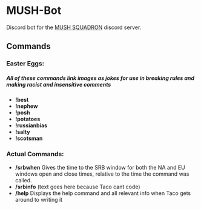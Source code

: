 # MUSH-Bot

Discord bot for the [MUSH SQUADRON](https://discord.gg/RXpz9zK8TG/) discord server.
## Commands
### Easter Eggs:
##### All of these commands link images as jokes for use in breaking rules and making racist and insensitive comments  
* __!best__
* __!nephew__
* __!posh__
* __!potatoes__
* __!russianbias__
* __!salty__
* __!scotsman__
### Actual Commands:
* __/srbwhen__
Gives the time to the SRB window for both the NA and EU windows open and close times, relative to the time 
the command was called.
* __/srbinfo__
(text goes here because Taco cant code)
* __/help__
Displays the help command and all relevant info when Taco gets around to writing it
